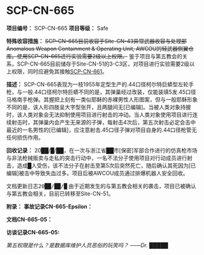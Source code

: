 # SCP-CN-665


**项目编号：** SCP-CN-665
**项目等级：** Safe

**特殊收容措施：** <span style='text-decoration: line-through;'>SCP-CN-665&#30446;&#21069;&#25910;&#23481;&#20110;Site-CN-43<span class='ruby'>&#24322;&#24120;&#27494;&#22120;&#25910;&#23481;&#19982;&#22788;&#29702;&#37096;Anomalous Weapon Containment &amp; Operating Unit, AWCOU</span>&#30340;&#36731;&#27494;&#22120;&#20391;&#32764;&#20179;&#24211;&#12290;&#20351;&#29992;SCP-CN-665&#36827;&#34892;&#23454;&#39564;&#38656;&#35201;2&#32423;&#20197;&#19978;&#26435;&#38480;&#12290;</span> 鉴于项目与第五教会的关系，SCP-CN-665目前储存于Site-CN-51的3-C3区，对项目进行实验需要2级以上权限，同时应避免其接触[SCP-CN-661](//scp-wiki-cn.wikidot.com/scp-cn-661)。

**描述：** SCP-CN-665表现为一枝1955年定型生产的.44口径柯尔特巨蟒型左轮手枪，与一般.44口径柯尔特巨蟒不同的是，其弹巢经过改装，仅能装填5发.45口径马格南手枪弹。其握把上刻有一类似耶稣的赤裸男性人形图案，但与一般耶稣形象不同的是，该人形四肢呈大字型张开，且两腿间无[已编辑]。当被人类对象持握时，该人类对象会无法抑制使用项目进行射击的冲动。当人类对象使用项目进行连续射击时，其弹巢内会产生无来源的子弹，每射击4次后，第五次射击必定会击中最近的一名男性的[已编辑]，应注意射击.45口径子弹对项目自身的.44口径枪管无任何损伤作用。

**回收记录：** 20██/█/██，在一次与浙江省██市[保密]军部合作进行的仿真枪市场与非法枪械贩卖与走私的突击行动中，一名不法分子使用项目对行动成员进行射击，造成█人受伤，该不法分子在射击至第5次后突然死亡，随后确认其死因为[已编辑]被击中导致失血过多。项目后被AWCOU成员通过排爆机器人安全回收。

<tt>&#25991;&#26723;&#26356;&#26032;&#26085;&#24535;20&#9608;&#9608;/&#9608;&#9608;/&#9608;</tt>
由于近期发生的与第五教会相关的袭击，项目已被确认与第五教会相关，目前已转移至Site-CN-51。

**附录：** **事故记录CN-665-Epsilon：** 


**文档CN-665-05：** 


**访谈记录CN-665-05:** 


*第五权限是什么？是数据库维护人员恶俗的玩笑吗？ ——Dr. █████* 


